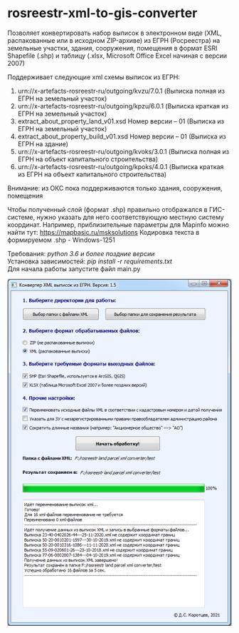 # rosreestr-xml-to-gis-converter
Позволяет конвертировать набор выписок в электронном виде (XML, распакованные или в исходном ZIP-архиве) из ЕГРН (Росреестра) 
на земельные участки, здания, сооружения, помещения в формат ESRI Shapefile (.shp) и таблицу (.xlsx, Microsoft Office Excel начиная с версии 2007)

Поддерживает следующие xml схемы выписок из ЕГРН:
1. urn://x-artefacts-rosreestr-ru/outgoing/kvzu/7.0.1 (Выписка полная из ЕГРН на земельный участок)
2. urn://x-artefacts-rosreestr-ru/outgoing/kpzu/6.0.1 (Выписка краткая из ЕГРН на земельный участок)
3. extract_about_property_land_v01.xsd Номер версии – 01 (Выписка из ЕГРН на земельный участок)
4. extract_about_property_build_v01.xsd Номер версии – 01 (Выписка из ЕГРН на здание)
5. urn://x-artefacts-rosreestr-ru/outgoing/kvoks/3.0.1 (Выписка полная из ЕГРН на объект капитального строительства)
6. urn://x-artefacts-rosreestr-ru/outgoing/kpoks/4.0.1 (Выписка краткая из ЕГРН на объект капитального строительства)

Внимание: из ОКС пока поддерживаются только здания, сооружения, помещения

Чтобы полученный слой (формат .shp) правильно отображался в ГИС-системе, нужно указать для него соответствующую местную систему координат.
Например, приблизительные параметры для Mapinfo можно найти тут: https://mapbasic.ru/msksolutions
Кодировка текста в формируемом .shp - Windows-1251

Требования: *python 3.6 и более поздние версии*  
Установка зависимостей: *pip install -r requirements.txt*  
Для начала работы запустите файл main.py

![alt text](screenshots/gui.png "Пользовательский интерфейс")
